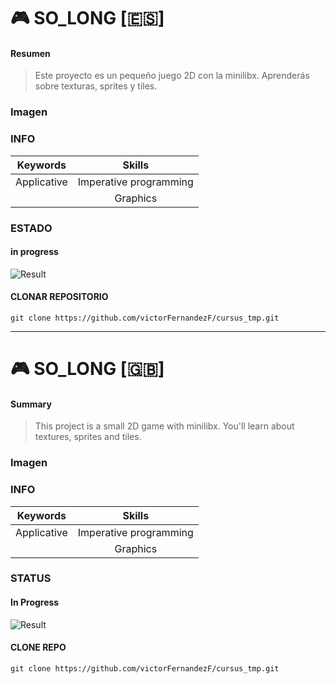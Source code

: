 
# :video_game: SO_LONG [:es:]

#### Resumen
> Este proyecto es un pequeño juego 2D con la minilibx. Aprenderás sobre texturas, sprites y tiles. 

### Imagen
<!-- <img src="./preview_img/preview.gif" width=500px> -->

### INFO

|   Keywords   |           Skills          |
|--------------|:-------------------------:|
| Applicative  |   Imperative programming  |
|              |          Graphics         |

### ESTADO
#### in progress

![Result](https://img.shields.io/badge/RESULT-IN_PROGRESS-inactive)
<!-- ![result](https://img.shields.io/badge/RESULTADO-125%25-green) -->

#### CLONAR REPOSITORIO
~~~~~
git clone https://github.com/victorFernandezF/cursus_tmp.git
~~~~~

<hr/>

# :video_game: SO_LONG [:gb:]

#### Summary
> This project is a small 2D game with minilibx. You'll learn about textures, sprites and tiles.

### Imagen
<!-- <img src="./preview_img/preview.gif" width=500px> -->


### INFO

|   Keywords   |           Skills          |
|--------------|:-------------------------:|
| Applicative  |   Imperative programming  |
|              |          Graphics         |

### STATUS
#### In Progress

<!-- ![result](https://img.shields.io/badge/RESULT-1250%25-green) -->
![Result](https://img.shields.io/badge/RESULT-IN_PROGRESS-inactive)

#### CLONE REPO
~~~~~
git clone https://github.com/victorFernandezF/cursus_tmp.git
~~~~~